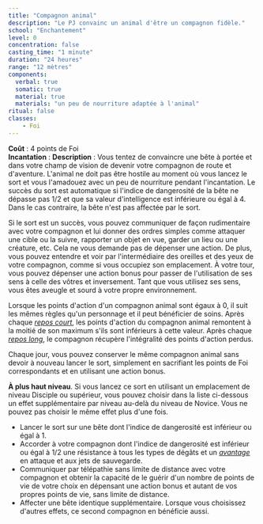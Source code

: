 ```yaml
---
title: "Compagnon animal"
description: "Le PJ convainc un animal d'être un compagnon fidèle."
school: "Enchantement"
level: 0
concentration: false
casting_time: "1 minute"
duration: "24 heures"
range: "12 mètres"
components:
  verbal: true
  somatic: true
  material: true
  materials: "un peu de nourriture adaptée à l'animal"
ritual: false
classes:
    - Foi
---
```

**Coût** : 4 points de Foi  
**Incantation** : 
**Description** : Vous tentez de convaincre une bête à portée et dans votre champ de vision de devenir votre compagnon de route et d'aventure. L'animal ne doit pas être hostile au moment où vous lancez le sort et vous l'amadouez avec un peu de nourriture pendant l'incantation. Le succès du sort est automatique si l'indice de dangerosité de la bête ne dépasse pas 1/2 et que sa valeur d'intelligence est inférieure ou égal à 4. Dans le cas contraire, la bête n'est pas affectée par le sort.

Si le sort est un succès, vous pouvez communiquer de façon rudimentaire avec votre compagnon et lui donner des ordres simples comme attaquer une cible ou la suivre, rapporter un objet en vue, garder un lieu ou une créature, etc. Cela ne vous demande pas de dépenser une action. De plus, vous pouvez entendre et voir par l'intermédiaire des oreilles et des yeux de votre compagnon, comme si vous occupiez son emplacement. À votre tour, vous pouvez dépenser une action bonus pour passer de l'utilisation de ses sens à celle des vôtres et inversement. Tant que vous utilisez ses sens, vous êtes aveugle et sourd à votre propre environnement.

Lorsque les points d'action d'un compagnon animal sont égaux à 0, il suit les mêmes règles qu'un personnage et il peut bénéficier de soins. Après chaque [_repos court_](/gerer-la-sante-du-personnage/#repos-court), les points d'action du compagnon animal remontent à la moitié de son maximum s'ils sont inférieurs à cette valeur. Après chaque [_repos long_](/gerer-la-sante-du-personnage/#repos-long), le compagnon récupère l'intégralité des points d'action perdus.

Chaque jour, vous pouvez conserver le même compagnon animal sans devoir à nouveau lancer le sort, simplement en sacrifiant les points de Foi correspondants et en utilisant une action bonus.

**À plus haut niveau**. Si vous lancez ce sort en utilisant un emplacement de niveau Disciple ou supérieur, vous pouvez choisir dans la liste ci-dessous un effet supplémentaire par niveau au-delà du niveau de Novice. Vous ne pouvez pas choisir le même effet plus d'une fois.
* Lancer le sort sur une bête dont l'indice de dangerosité est inférieur ou égal à 1.
* Accorder à votre compagnon dont l'indice de dangerosité est inférieur ou égal à 1/2 une résistance à tous les types de dégâts et un [_avantage_](/utiliser-les-caracteristiques/#avantage-et-desavantage) en attaque et aux jets de sauvegarde.
* Communiquer par télépathie sans limite de distance avec votre compagnon et obtenir la capacité de le guérir d'un nombre de points de vie de votre choix en dépensant une action bonus et autant de vos propres points de vie, sans limite de distance.
* Affecter une bête identique supplémentaire. Lorsque vous choisissez d'autres effets, ce second compagnon en bénéficie aussi.  
